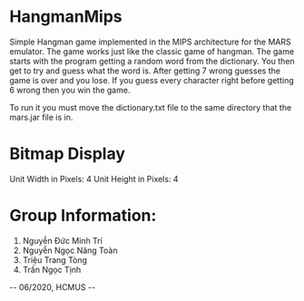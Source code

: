 # HangmanMips

Simple Hangman game implemented in the MIPS architecture for the MARS emulator. The game works just like the classic game of hangman. The game starts with the program getting a random word from the dictionary. You then get to try and guess what the word is. After getting 7 wrong guesses the game is over and you lose. If you guess every character right before getting 6 wrong then you win the game.

To run it you must move the dictionary.txt file to the same directory that the mars.jar file is in.

# Bitmap Display
Unit Width in Pixels: 4
Unit Height in Pixels: 4


# Group Information:
1. Nguyễn Đức Minh Trí
2. Nguyễn Ngọc Năng Toàn
3. Triệu Trang Tòng
4. Trần Ngọc Tịnh

-- 06/2020, HCMUS --
